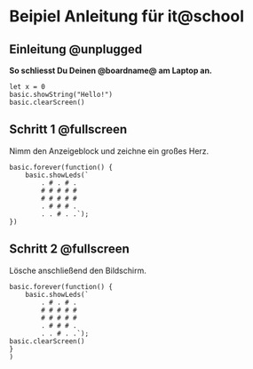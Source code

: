 # Beipiel Anleitung für it@school

## Einleitung @unplugged

**So schliesst Du Deinen @boardname@ am Laptop an.**

```template
let x = 0
basic.showString("Hello!")
basic.clearScreen()
```


## Schritt 1 @fullscreen

Nimm den Anzeigeblock und zeichne ein großes Herz.

```blocks
basic.forever(function() {
    basic.showLeds(`
        . # . # .
        # # # # #
        # # # # #
        . # # # .
        . . # . .`);
})
```


## Schritt 2 @fullscreen

Lösche anschließend den Bildschirm.

```blocks
basic.forever(function() {
    basic.showLeds(`
        . # . # .
        # # # # #
        # # # # #
        . # # # .
        . . # . .`);
basic.clearScreen()
}
)

```

